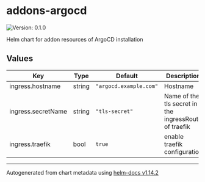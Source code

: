 # addons-argocd

![Version: 0.1.0](https://img.shields.io/badge/Version-0.1.0-informational?style=flat-square)

Helm chart for addon resources of ArgoCD installation

## Values

| Key | Type | Default | Description |
|-----|------|---------|-------------|
| ingress.hostname | string | `"argocd.example.com"` | Hostname |
| ingress.secretName | string | `"tls-secret"` | Name of the tls secret in the ingressRoute of traefik |
| ingress.traefik | bool | `true` | enable traefik configuration |

----------------------------------------------
Autogenerated from chart metadata using [helm-docs v1.14.2](https://github.com/norwoodj/helm-docs/releases/v1.14.2)
